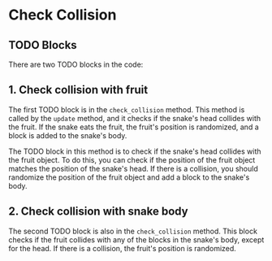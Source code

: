 # Check Collision

## TODO Blocks

There are two TODO blocks in the code:

## 1. Check collision with fruit

The first TODO block is in the `check_collision` method. This method is called by the `update` method, and it checks if the snake's head collides with the fruit. If the snake eats the fruit, the fruit's position is randomized, and a block is added to the snake's body.

The TODO block in this method is to check if the snake's head collides with the fruit object. To do this, you can check if the position of the fruit object matches the position of the snake's head. If there is a collision, you should randomize the position of the fruit object and add a block to the snake's body.

## 2. Check collision with snake body

The second TODO block is also in the `check_collision` method. This block checks if the fruit collides with any of the blocks in the snake's body, except for the head. If there is a collision, the fruit's position is randomized.
